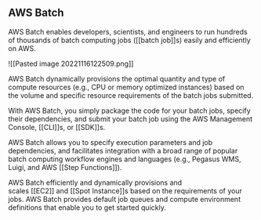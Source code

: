 ## AWS Batch

AWS Batch enables developers, scientists, and engineers to run hundreds of thousands of batch computing jobs ([[batch job]]s) easily and efficiently on AWS.

![[Pasted image 20221116122509.png]]


AWS Batch dynamically provisions the optimal quantity and type of compute resources (e.g., CPU or memory optimized instances) based on the volume and specific resource requirements of the batch jobs submitted.

With AWS Batch, you simply package the code for your batch jobs, specify their dependencies, and submit your batch job using the AWS Management Console, [[CLI]]s, or [[SDK]]s.

AWS Batch allows you to specify execution parameters and job dependencies, and facilitates integration with a broad range of popular batch computing workflow engines and languages (e.g., Pegasus WMS, Luigi, and AWS [[Step Functions]]).

AWS Batch efficiently and dynamically provisions and scales [[EC2]] and [[Spot Instance]]s based on the requirements of your jobs. AWS Batch provides default job queues and compute environment definitions that enable you to get started quickly.